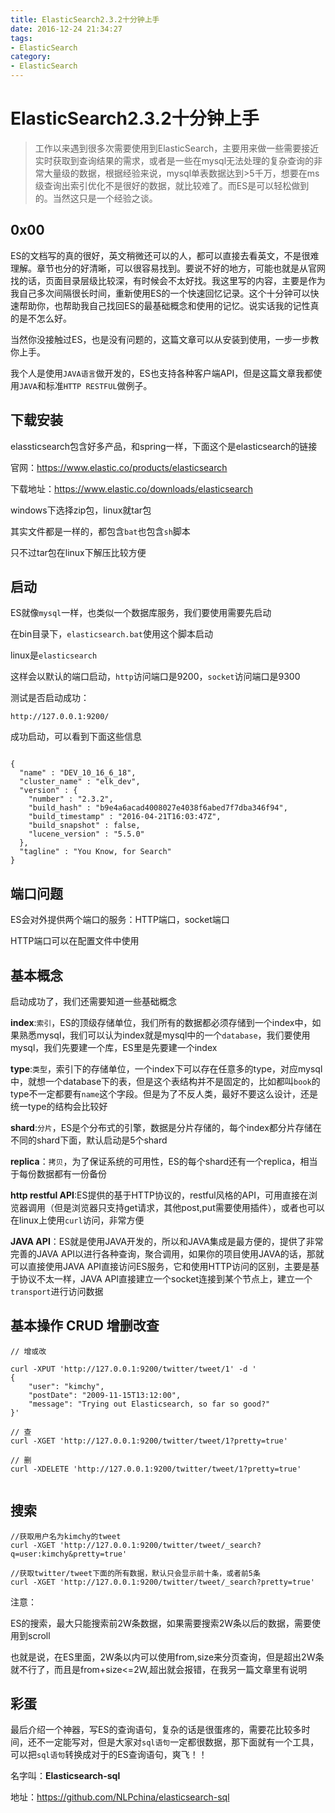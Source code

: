 ```yaml
---
title: ElasticSearch2.3.2十分钟上手
date: 2016-12-24 21:34:27
tags:
- ElasticSearch
category:
- ElasticSearch
---
```



# ElasticSearch2.3.2十分钟上手

> 工作以来遇到很多次需要使用到ElasticSearch，主要用来做一些需要接近实时获取到查询结果的需求，或者是一些在mysql无法处理的复杂查询的非常大量级的数据，根据经验来说，mysql单表数据达到>5千万，想要在ms级查询出索引优化不是很好的数据，就比较难了。而ES是可以轻松做到的。当然这只是一个经验之谈。

<!-- more -->

## 0x00

ES的文档写的真的很好，英文稍微还可以的人，都可以直接去看英文，不是很难理解。章节也分的好清晰，可以很容易找到。要说不好的地方，可能也就是从官网找的话，页面目录层级比较深，有时候会不太好找。我这里写的内容，主要是作为我自己多次间隔很长时间，重新使用ES的一个快速回忆记录。这个十分钟可以快速帮助你，也帮助我自己找回ES的最基础概念和使用的记忆。说实话我的记性真的是不怎么好。

当然你没接触过ES，也是没有问题的，这篇文章可以从安装到使用，一步一步教你上手。

我个人是使用`JAVA语言`做开发的，ES也支持各种客户端API，但是这篇文章我都使用`JAVA`和标准`HTTP RESTFUL`做例子。



## 下载安装

elassticsearch包含好多产品，和spring一样，下面这个是elasticsearch的链接

官网：https://www.elastic.co/products/elasticsearch


下载地址：https://www.elastic.co/downloads/elasticsearch

windows下选择zip包，linux就tar包

其实文件都是一样的，都包含`bat`也包含`sh`脚本

只不过tar包在linux下解压比较方便

## 启动

ES就像`mysql`一样，也类似一个数据库服务，我们要使用需要先启动

在bin目录下，`elasticsearch.bat`使用这个脚本启动

linux是`elasticsearch`

这样会以默认的端口启动，`http`访问端口是9200，`socket`访问端口是9300


测试是否启动成功：

`http://127.0.0.1:9200/`

成功启动，可以看到下面这些信息

```

{
  "name" : "DEV_10_16_6_18",
  "cluster_name" : "elk_dev",
  "version" : {
    "number" : "2.3.2",
    "build_hash" : "b9e4a6acad4008027e4038f6abed7f7dba346f94",
    "build_timestamp" : "2016-04-21T16:03:47Z",
    "build_snapshot" : false,
    "lucene_version" : "5.5.0"
  },
  "tagline" : "You Know, for Search"
}

```

## 端口问题

ES会对外提供两个端口的服务：HTTP端口，socket端口

HTTP端口可以在配置文件中使用


## 基本概念

启动成功了，我们还需要知道一些基础概念

**index**:`索引`，ES的顶级存储单位，我们所有的数据都必须存储到一个index中，如果熟悉mysql，我们可以认为index就是mysql中的一个`database`，我们要使用mysql，我们先要建一个库，ES里是先要建一个index

**type**:`类型`，索引下的存储单位，一个index下可以存在任意多的type，对应mysql中，就想一个database下的表，但是这个表结构并不是固定的，比如都叫`book`的type不一定都要有`name`这个字段。但是为了不反人类，最好不要这么设计，还是统一type的结构会比较好

**shard**:`分片`，ES是个分布式的引擎，数据是分片存储的，每个index都分片存储在不同的shard下面，默认启动是5个shard

**replica**：`拷贝`，为了保证系统的可用性，ES的每个shard还有一个replica，相当于每份数据都有一份备份

**http restful API**:ES提供的基于HTTP协议的，restful风格的API，可用直接在浏览器调用（但是浏览器只支持get请求，其他post,put需要使用插件），或者也可以在linux上使用`curl`访问，非常方便

**JAVA API**：ES就是使用JAVA开发的，所以和JAVA集成是最方便的，提供了非常完善的JAVA API以进行各种查询，聚合调用，如果你的项目使用JAVA的话，那就可以直接使用JAVA API直接访问ES服务，它和使用HTTP访问的区别，主要是基于协议不太一样，JAVA API直接建立一个socket连接到某个节点上，建立一个`transport`进行访问数据

## 基本操作 CRUD 增删改查

```
// 增或改

curl -XPUT 'http://127.0.0.1:9200/twitter/tweet/1' -d '
{
    "user": "kimchy",
    "postDate": "2009-11-15T13:12:00",
    "message": "Trying out Elasticsearch, so far so good?"
}'

// 查
curl -XGET 'http://127.0.0.1:9200/twitter/tweet/1?pretty=true'

// 删
curl -XDELETE 'http://127.0.0.1:9200/twitter/tweet/1?pretty=true'


```

## 搜索

```
//获取用户名为kimchy的tweet
curl -XGET 'http://127.0.0.1:9200/twitter/tweet/_search?q=user:kimchy&pretty=true'

//获取twitter/tweet下面的所有数据，默认只会显示前十条，或者前5条
curl -XGET 'http://127.0.0.1:9200/twitter/tweet/_search?pretty=true'

```

注意：

ES的搜索，最大只能搜索前2W条数据，如果需要搜索2W条以后的数据，需要使用到scroll

也就是说，在ES里面，2W条以内可以使用from,size来分页查询，但是超出2W条就不行了，而且是from+size<=2W,超出就会报错，在我另一篇文章里有说明

## 彩蛋

最后介绍一个神器，写ES的查询语句，复杂的话是很蛋疼的，需要花比较多时间，还不一定能写对，但是大家对`sql语句`一定都很数据，那下面就有一个工具，可以把`sql语句`转换成对于的ES查询语句，爽飞！！

名字叫：**Elasticsearch-sql**

地址：https://github.com/NLPchina/elasticsearch-sql
